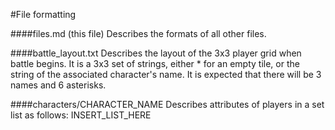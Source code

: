 #File formatting

####files.md 
(this file) Describes the formats of all other files.

####battle_layout.txt 
Describes the layout of the 3x3 player grid when battle begins.
It is a 3x3 set of strings, either * for an empty tile, or the string of the 
associated character's name. It is expected that there will be 3 names and 6 asterisks.

####characters/CHARACTER_NAME
Describes attributes of players in a set list as follows:
INSERT_LIST_HERE
